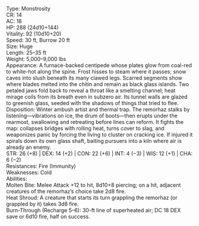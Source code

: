 Type: Monstrosity  
CR: 14  
AC: 18  
HP: 288 (24d10+144)  
Vitality: 92 (10d10+20)  
Speed: 30 ft, Burrow 20 ft  
Size: Huge  
Length: 25–35 ft  
Weight: 5,000–9,000 lbs  
Appearance: A furnace-backed centipede whose plates glow from coal-red to white-hot along the spine. Frost hisses to steam where it passes; snow caves into slush beneath its many clawed legs. Scarred segments show where blades melted into the chitin and remain as black glass islands. Two petaled jaws fold back to reveal a throat like a smelting channel; heat mirage coils from its breath even in subzero air. Its tunnel walls are glazed to greenish glass, seeded with the shadows of things that tried to flee.  
Disposition: Winter ambush artist and thermal trap. The remorhaz stalks by listening—vibrations on ice, the drum of boots—then erupts under the rearmost, swallowing and retreating before lines can reform. It fights the map: collapses bridges with rolling heat, turns cover to slag, and weaponizes panic by forcing the living to cluster on cracking ice. If injured it spirals down its own glass shaft, baiting pursuers into a kiln where air is already an enemy.  
STR: 26 (+8) | DEX: 14 (+2) | CON: 22 (+6) | INT: 4 (−3) | WIS: 12 (+1) | CHA: 6 (−2)  
Resistances: Fire (Immunity)  
Weaknesses: Cold  
Abilities:  
Molten Bite: Melee Attack +12 to hit, 8d10+8 piercing; on a hit, adjacent creatures of the remorhaz’s choice take 2d8 fire.  
Heat Shroud: A creature that starts its turn grappling the remorhaz (or grappled by it) takes 3d8 fire.  
Burn-Through (Recharge 5–6): 30-ft line of superheated air; DC 18 DEX save or 6d10 fire, half on success.